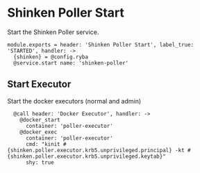 
# Shinken Poller Start

Start the Shinken Poller service.

    module.exports = header: 'Shinken Poller Start', label_true: 'STARTED', handler: ->
      {shinken} = @config.ryba
      @service.start name: 'shinken-poller'

## Start Executor

Start the docker executors (normal and admin)

      @call header: 'Docker Executor', handler: ->
        @docker_start
          container: 'poller-executor'
        @docker_exec
          container: 'poller-executor'
          cmd: "kinit #{shinken.poller.executor.krb5.unprivileged.principal} -kt #{shinken.poller.executor.krb5.unprivileged.keytab}"
          shy: true
